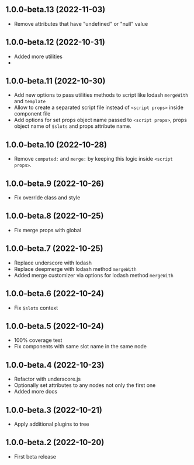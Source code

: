 ## 1.0.0-beta.13 (2022-11-03)

* Remove attributes that have "undefined" or "null" value

## 1.0.0-beta.12 (2022-10-31)

* Added more utilities
* 
## 1.0.0-beta.11 (2022-10-30)

* Add new options to pass utilities methods to script like lodash `mergeWith` and `template`
* Allow to create a separated script file instead of `<script props>` inside component file
* Add options for set props object name passed to `<script props>`, props object name of `$slots` and props attribute name.

## 1.0.0-beta.10 (2022-10-28)

* Remove `computed:` and `merge:` by keeping this logic inside `<script props>`.

## 1.0.0-beta.9 (2022-10-26)

* Fix override class and style

## 1.0.0-beta.8 (2022-10-25)

* Fix merge props with global

## 1.0.0-beta.7 (2022-10-25)

* Replace underscore with lodash
* Replace deepmerge with lodash method `mergeWith`
* Added merge customizer via options for lodash method `mergeWith`

## 1.0.0-beta.6 (2022-10-24)

* Fix `$slots` context

## 1.0.0-beta.5 (2022-10-24)

* 100% coverage test
* Fix components with same slot name in the same node

## 1.0.0-beta.4 (2022-10-23)

* Refactor with underscore.js
* Optionally set attributes to any nodes not only the first one
* Added more docs

## 1.0.0-beta.3 (2022-10-21)

* Apply additional plugins to tree

## 1.0.0-beta.2 (2022-10-20)

* First beta release
